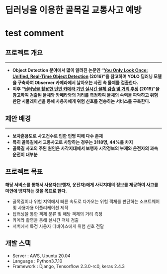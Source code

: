 # 딥러닝을 이용한 골목길 교통사고 예방
# test comment
## 프로젝트 개요

---

- **Object Detection 분야에서 많이 알려진 논문인 “[You Only Look Once: Unified, Real-Time Object Detection](https://arxiv.org/abs/1506.02640) (2016)”을 참고하여 YOLO 딥러닝 모델을 구축하여 Observer 카메라에서 날아오는 사진 속 물체를 검출한다.**
- **이후 "[딥러닝을 활용한 단안 카메라 기반 실시간 물체 검출 및 거리 추정](https://scienceon.kisti.re.kr/srch/selectPORSrchArticle.do?cn=JAKO201933751283944&dbt=NART) (2019)"을 참고하여 검출된 물체와 카메라와의 거리를 측정하여 물체의 속력을 파악하고 위험판단 시물레이션을 통해 사용자에게 위험 신호를 전송하는 서비스를 구축한다.**

## 제안 배경

---

- **보차혼용도로 사고건수로 인한 인명 피해 다수 존재**
- **특히 골목길에서 교통사고로 사망하는 경우는 3118명, 44%를 차지**
- **골목길 사고의 주된 원인은 사각지대에서 보행자 시각정보의 부재와 운전자의 과속운전이 대부분**

## 프로젝트 목표

**해당 서비스를 통해서 사용자(보행자, 운전자)에게 사각지대의 정보를 제공하여 사고를 미연에 방지하는 것을 목표로 한다.**

- 골목길이나 위험 지역에서 빠른 속도로 다가오는 위험 객체를 판단하는 소프트웨어 및 사용자용 어플리케이션 제작
- 딥러닝을 통한 객체 분류 및 해당 객체의 거리 측정
- 카메라 촬영을 통해 실시간 객체 검출
- 서버에서 특정 사용자 디바이스에게 위험 신호 전달

## 개발 스택

 - Server : AWS, Ubuntu 20.04
 - Language : Python3.7.10
 - Framework : Django, Tensorflow 2.3.0-rc0, keras 2.4.3
